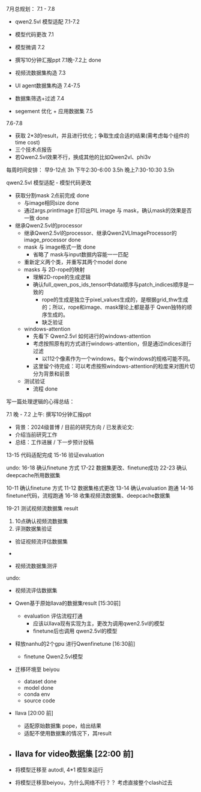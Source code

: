 7月总规划：
7.1 - 7.8
- qwen2.5vl 模型适配  7.1-7.2
 - 模型代码更改 7.1
 - 模型微调 7.2
 - 撰写10分钟汇报ppt 7.1晚-7.2上 done

- 视频流数据集构造 7.3

- UI agent数据集构造 7.4-7.5
 - 数据集筛选+过滤 7.4
 - segement 优化 + 应用数据集 7.5

7.6-7.8
 - 获取 2*3的result，并且进行优化；争取生成合适的结果(需考虑每个组件的time cost)
 - 三个技术点报告
 - 若Qwen2.5vl效果不行，换成其他的比如Qwen2vl、phi3v


每周时间安排：
早9-12点 3h
下午2:30-6:00 3.5h
晚上7:30-10:30 3.5h



qwen2.5vl 模型适配 - 模型代码更改
- 获取分割mask  2点前完成  done
    - 与image相同size done
    - 通过args.printImage   打印出PIL image 与 mask，确认mask的效果是否一致 done
- 继承Qwen2.5vl的processor
    - 继承Qwen2.5vl的processor、继承Qwen2VLImageProcessor的image_processor done
    - mask 与 image格式一致 done
        - 省略了 mask与input数据内容能一一匹配
    - 重新定义两个类，并重写其两个model    done
    - masks 与 2D-rope的映射
        - 理解2D-rope的生成逻辑
        - 确认full_qwen_pos_ids_tensor中data顺序与patch_indices顺序是一致的
            - rope的生成是独立于pixel_values生成的，是根据grid_thw生成的；所以，rope和image、mask理论上都是基于 Qwen独特的顺序生成的。
            - 缺乏验证
    - windows-attention 
        - 先看下 Qwen2.5vl 如何进行的windows-attention
        - 考虑按照原有的方式进行windows-attention，但是通过indices进行过滤
            - 以112个像素作为一个windows，每个windows的规格可能不同。
        - 这里留个待完成：可以考虑按照windows-attention的粒度来对图片切分为背景和前景
    - 测试验证
        - 流程 done


写一篇处理逻辑的心得总结：










7.1 晚 - 7.2 上午:
撰写10分钟汇报ppt
- 背景：2024级普博 / 目前的研究方向 / 已发表论文:
- 介绍当前研究工作
- 总结：工作进展 / 下一步预计投稿




13-15 代码适配完成
15-16 验证evaluation



undo:
16-18 确认finetune 方式
17-22 数据集更改、finetune成功
22-23 确认deepcache所用数据集


10-11 确认finetune 方式
11-12 数据集格式更改
13-14 确认evaluation 跑通
14-16 finetune代码，流程跑通
16-18 收集视频流数据集、deepcache数据集


19-21 测试视频流数据集 result


1. 10点确认视频流数据集
2. 评测数据集验证



- 验证视频流评估数据集
- 

- 视频流数据集测评




undo:
- 视频流评估数据集




- Qwen基于原始llava的数据集result [15:30前]  
    - evaluation 评估流程打通
        - 应该以llava现有实现为主，更改为调用qwen2.5vl的模型
        - finetune后也调用 qwen2.5vl的模型





- 释放nanhu的2个gpu 进行Qwenfinetune [16:30前]
    - finetune Qwen2.5vl模型 

- 迁移环境至 beiyou
    - dataset done
    - model done
    - conda env
    - source code


- llava [20:00 前]
    - 适配原始数据集 pope，给出结果
    - 适配不使用数据集的情况下，其result

- llava for video数据集 [22:00 前]
    - 



- 将模型迁移至 autodl, 4*1 模型来运行



- 将模型迁移至beiyou，为什么网络不行？？ 考虑直接整个clash过去

